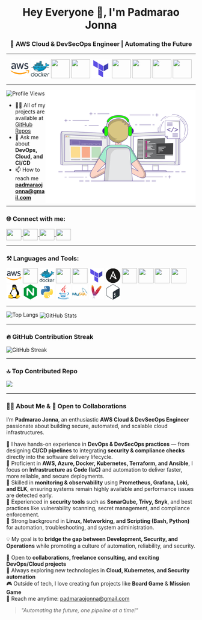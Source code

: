 <h1 align="center">Hey Everyone 👋, I'm Padmarao Jonna</h1>

<h3 align="center">🚀 AWS Cloud & DevSecOps Engineer | Automating the Future</h3>

---

<!-- DevSecOps & Tools Showcase -->
<div align="center">
  <img src="https://raw.githubusercontent.com/devicons/devicon/master/icons/amazonwebservices/amazonwebservices-original-wordmark.svg" height="50" width="50"/>
  <img src="https://raw.githubusercontent.com/devicons/devicon/master/icons/docker/docker-original-wordmark.svg" height="50" width="50"/>
  <img src="https://www.vectorlogo.zone/logos/kubernetes/kubernetes-icon.svg" height="50" width="50"/>
  <img src="https://www.vectorlogo.zone/logos/jenkins/jenkins-icon.svg" height="50" width="50"/>
  <img src="https://raw.githubusercontent.com/devicons/devicon/master/icons/terraform/terraform-original.svg" height="50" width="50"/>
  <img src="https://www.vectorlogo.zone/logos/argoprojio/argoprojio-icon.svg" height="50" width="50"/>
  <img src="https://www.vectorlogo.zone/logos/sonarsource/sonarsource-icon.svg" height="50" width="50"/>
  <img src="https://www.vectorlogo.zone/logos/prometheusio/prometheusio-icon.svg" height="50" width="50"/>
  <img src="https://www.vectorlogo.zone/logos/grafana/grafana-icon.svg" height="50" width="50"/>
</div>

---

<img align="right" alt="Coding" width="400" src="https://raw.githubusercontent.com/devSouvik/devSouvik/master/gif3.gif">

<p align="left">
  <img src="https://komarev.com/ghpvc/?username=pj013525&label=Profile%20views&color=0e75b6&style=flat" alt="Profile Views" />
</p>

- 👨‍💻 All of my projects are available at [GitHub Repos](https://github.com/pj013525)  
- 💬 Ask me about **DevOps, Cloud, and CI/CD**  
- 📫 How to reach me **padmaraojonna@gmail.com**

---

<h3 align="left">🌐 Connect with me:</h3>
<p align="left">
  <a href="https://linkedin.com/in/padmarao-jonna" target="blank">
    <img align="center" src="https://raw.githubusercontent.com/rahuldkjain/github-profile-readme-generator/master/src/images/icons/Social/linked-in-alt.svg" height="30" width="40" />
  </a>
  <a href="https://github.com/pj013525" target="blank">
    <img align="center" src="https://raw.githubusercontent.com/rahuldkjain/github-profile-readme-generator/master/src/images/icons/Social/github.svg" height="30" width="40" />
  </a>
  <a href="mailto:padmaraojonna@gmail.com" target="blank">
    <img align="center" src="https://www.vectorlogo.zone/logos/gmail/gmail-icon.svg" height="30" width="40" />
  </a>
  <a href="https://tinyurl.com/padmarao" target="blank">
    <img align="center" src="https://raw.githubusercontent.com/edent/SuperTinyIcons/master/images/svg/personal.svg" height="30" width="40" />
  </a>
</p>

---

<h3 align="left">⚒️ Languages and Tools:</h3>
<p align="left">

  <!-- Cloud -->
  <img src="https://raw.githubusercontent.com/devicons/devicon/master/icons/amazonwebservices/amazonwebservices-original-wordmark.svg" width="40" height="40"/>
  <img src="https://www.vectorlogo.zone/logos/microsoft_azure/microsoft_azure-icon.svg" width="40" height="40"/>

  <!-- DevOps & Containers -->
  <img src="https://raw.githubusercontent.com/devicons/devicon/master/icons/docker/docker-original-wordmark.svg" width="40" height="40"/>
  <img src="https://www.vectorlogo.zone/logos/kubernetes/kubernetes-icon.svg" width="40" height="40"/>
  <img src="https://www.vectorlogo.zone/logos/jenkins/jenkins-icon.svg" width="40" height="40"/>
  <img src="https://raw.githubusercontent.com/devicons/devicon/master/icons/terraform/terraform-original.svg" width="40" height="40"/>
  <img src="https://raw.githubusercontent.com/devicons/devicon/master/icons/ansible/ansible-original.svg" width="40" height="40"/>
  <img src="https://www.vectorlogo.zone/logos/argoprojio/argoprojio-icon.svg" width="40" height="40"/>

  <!-- Monitoring & Security -->
  <img src="https://www.vectorlogo.zone/logos/grafana/grafana-icon.svg" width="40" height="40"/>
  <img src="https://www.vectorlogo.zone/logos/prometheusio/prometheusio-icon.svg" width="40" height="40"/>
  <img src="https://www.vectorlogo.zone/logos/sonarsource/sonarsource-icon.svg" width="40" height="40"/>

  <!-- Infra & OS -->
  <img src="https://raw.githubusercontent.com/devicons/devicon/master/icons/linux/linux-original.svg" width="40" height="40"/>
  <img src="https://raw.githubusercontent.com/devicons/devicon/master/icons/nginx/nginx-original.svg" width="40" height="40"/>

  <!-- Programming & DB -->
  <img src="https://raw.githubusercontent.com/devicons/devicon/master/icons/python/python-original.svg" width="40" height="40"/>
  <img src="https://raw.githubusercontent.com/devicons/devicon/master/icons/java/java-original.svg" width="40" height="40"/>
  <img src="https://raw.githubusercontent.com/devicons/devicon/master/icons/mysql/mysql-original-wordmark.svg" width="40" height="40"/>
  <img src="https://raw.githubusercontent.com/devicons/devicon/master/icons/maven/maven-original.svg" width="40" height="40"/>
  <img src="https://raw.githubusercontent.com/devicons/devicon/master/icons/bash/bash-original.svg" width="40" height="40"/>
</p>

---

<p><img align="left" src="https://github-readme-stats.vercel.app/api/top-langs?username=pj013525&show_icons=true&locale=en&layout=compact&theme=vue&hide_border=true" alt="Top Langs" /></p>

<p>&nbsp;<img align="center" src="https://github-readme-stats.vercel.app/api?username=pj013525&show_icons=true&locale=en&theme=vue&hide_border=true" alt="GitHub Stats" /></p>

---

### 🔥 GitHub Contribution Streak
![GitHub Streak](https://github-readme-streak-stats.herokuapp.com/?user=pj013525&theme=vue&hide_border=true)

---

### 🔝 Top Contributed Repo
![](https://github-contributor-stats.vercel.app/api?username=pj013525&limit=5&theme=flat&combine_all_yearly_contributions=true)

---

### 👨‍💼 About Me & 🤝 Open to Collaborations  

I’m **Padmarao Jonna**, an enthusiastic **AWS Cloud & DevSecOps Engineer** passionate about building secure, automated, and scalable cloud infrastructures.  

🔹 I have hands-on experience in **DevOps & DevSecOps practices** — from designing **CI/CD pipelines** to integrating **security & compliance checks** directly into the software delivery lifecycle.  
🔹 Proficient in **AWS, Azure, Docker, Kubernetes, Terraform, and Ansible**, I focus on **Infrastructure as Code (IaC)** and automation to deliver faster, more reliable, and secure deployments.  
🔹 Skilled in **monitoring & observability** using **Prometheus, Grafana, Loki, and ELK**, ensuring systems remain highly available and performance issues are detected early.  
🔹 Experienced in **security tools** such as **SonarQube, Trivy, Snyk**, and best practices like vulnerability scanning, secret management, and compliance enforcement.  
🔹 Strong background in **Linux, Networking, and Scripting (Bash, Python)** for automation, troubleshooting, and system administration.  

💡 My goal is to **bridge the gap between Development, Security, and Operations** while promoting a culture of automation, reliability, and security.  

🤝 Open to **collaborations, freelance consulting, and exciting DevOps/Cloud projects**  
🎯 Always exploring new technologies in **Cloud, Kubernetes, and Security automation**  
🎮 Outside of tech, I love creating fun projects like **Board Game** & **Mission Game**  
📧 Reach me anytime: [padmaraojonna@gmail.com](mailto:padmaraojonna@gmail.com)  

> *"Automating the future, one pipeline at a time!"*

